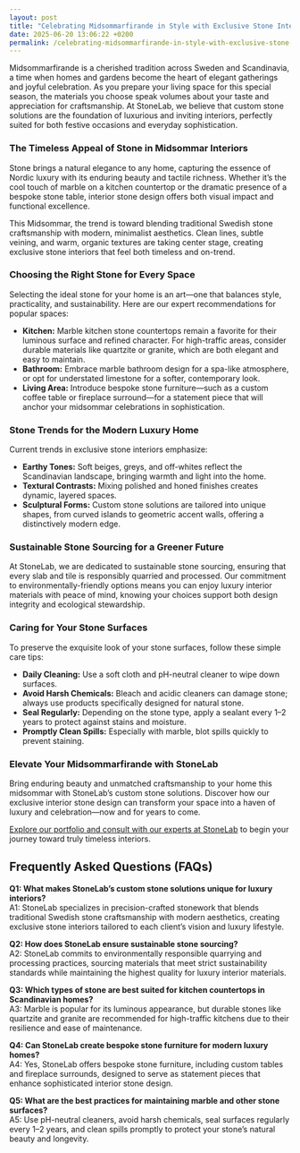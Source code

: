 ```yaml
---
layout: post
title: "Celebrating Midsommarfirande in Style with Exclusive Stone Interiors"
date: 2025-06-20 13:06:22 +0200
permalink: /celebrating-midsommarfirande-in-style-with-exclusive-stone-interiors/
---
```

Midsommarfirande is a cherished tradition across Sweden and Scandinavia, a time when homes and gardens become the heart of elegant gatherings and joyful celebration. As you prepare your living space for this special season, the materials you choose speak volumes about your taste and appreciation for craftsmanship. At StoneLab, we believe that custom stone solutions are the foundation of luxurious and inviting interiors, perfectly suited for both festive occasions and everyday sophistication.

### The Timeless Appeal of Stone in Midsommar Interiors

Stone brings a natural elegance to any home, capturing the essence of Nordic luxury with its enduring beauty and tactile richness. Whether it’s the cool touch of marble on a kitchen countertop or the dramatic presence of a bespoke stone table, interior stone design offers both visual impact and functional excellence.

This Midsommar, the trend is toward blending traditional Swedish stone craftsmanship with modern, minimalist aesthetics. Clean lines, subtle veining, and warm, organic textures are taking center stage, creating exclusive stone interiors that feel both timeless and on-trend.

### Choosing the Right Stone for Every Space

Selecting the ideal stone for your home is an art—one that balances style, practicality, and sustainability. Here are our expert recommendations for popular spaces:

- **Kitchen:** Marble kitchen stone countertops remain a favorite for their luminous surface and refined character. For high-traffic areas, consider durable materials like quartzite or granite, which are both elegant and easy to maintain.
- **Bathroom:** Embrace marble bathroom design for a spa-like atmosphere, or opt for understated limestone for a softer, contemporary look.
- **Living Area:** Introduce bespoke stone furniture—such as a custom coffee table or fireplace surround—for a statement piece that will anchor your midsommar celebrations in sophistication.

### Stone Trends for the Modern Luxury Home

Current trends in exclusive stone interiors emphasize:

- **Earthy Tones:** Soft beiges, greys, and off-whites reflect the Scandinavian landscape, bringing warmth and light into the home.
- **Textural Contrasts:** Mixing polished and honed finishes creates dynamic, layered spaces.
- **Sculptural Forms:** Custom stone solutions are tailored into unique shapes, from curved islands to geometric accent walls, offering a distinctively modern edge.

### Sustainable Stone Sourcing for a Greener Future

At StoneLab, we are dedicated to sustainable stone sourcing, ensuring that every slab and tile is responsibly quarried and processed. Our commitment to environmentally-friendly options means you can enjoy luxury interior materials with peace of mind, knowing your choices support both design integrity and ecological stewardship.

### Caring for Your Stone Surfaces

To preserve the exquisite look of your stone surfaces, follow these simple care tips:

- **Daily Cleaning:** Use a soft cloth and pH-neutral cleaner to wipe down surfaces.
- **Avoid Harsh Chemicals:** Bleach and acidic cleaners can damage stone; always use products specifically designed for natural stone.
- **Seal Regularly:** Depending on the stone type, apply a sealant every 1–2 years to protect against stains and moisture.
- **Promptly Clean Spills:** Especially with marble, blot spills quickly to prevent staining.

### Elevate Your Midsommarfirande with StoneLab

Bring enduring beauty and unmatched craftsmanship to your home this midsommar with StoneLab’s custom stone solutions. Discover how our exclusive interior stone design can transform your space into a haven of luxury and celebration—now and for years to come.

[Explore our portfolio and consult with our experts at StoneLab](https://stonelab.se/) to begin your journey toward truly timeless interiors.

## Frequently Asked Questions (FAQs)

**Q1: What makes StoneLab’s custom stone solutions unique for luxury interiors?**  
A1: StoneLab specializes in precision-crafted stonework that blends traditional Swedish stone craftsmanship with modern aesthetics, creating exclusive stone interiors tailored to each client’s vision and luxury lifestyle.

**Q2: How does StoneLab ensure sustainable stone sourcing?**  
A2: StoneLab commits to environmentally responsible quarrying and processing practices, sourcing materials that meet strict sustainability standards while maintaining the highest quality for luxury interior materials.

**Q3: Which types of stone are best suited for kitchen countertops in Scandinavian homes?**  
A3: Marble is popular for its luminous appearance, but durable stones like quartzite and granite are recommended for high-traffic kitchens due to their resilience and ease of maintenance.

**Q4: Can StoneLab create bespoke stone furniture for modern luxury homes?**  
A4: Yes, StoneLab offers bespoke stone furniture, including custom tables and fireplace surrounds, designed to serve as statement pieces that enhance sophisticated interior stone design.

**Q5: What are the best practices for maintaining marble and other stone surfaces?**  
A5: Use pH-neutral cleaners, avoid harsh chemicals, seal surfaces regularly every 1–2 years, and clean spills promptly to protect your stone’s natural beauty and longevity.

<script type="application/ld+json">
{
  "@context": "https://schema.org",
  "@type": "BlogPosting",
  "headline": "Celebrating Midsommarfirande in Style with Exclusive Stone Interiors",
  "description": "Explore how StoneLab’s custom stone solutions and exclusive interior stone design elevate Midsommar celebrations with Swedish stone craftsmanship and sustainable luxury materials.",
  "image": "https://stonelab.se/assets/midsommar-stone-interiors.jpg",
  "author": {
    "@type": "Person",
    "name": "StoneLab"
  },
  "publisher": {
    "@type": "Organization",
    "name": "StoneLab",
    "logo": {
      "@type": "ImageObject",
      "url": "https://stonelab.se/assets/logo.png"
    }
  },
  "datePublished": "2024-06-20",
  "mainEntityOfPage": {
    "@type": "WebPage",
    "@id": "https://stonelab.se/blog/celebrating-midsommarfirande-stone-interiors"
  },
  "keywords": "StoneLab, custom stone solutions, interior stone design, exclusive stone interiors, Swedish stone craftsmanship, luxury interior materials, kitchen stone countertops, marble bathroom design, bespoke stone furniture, sustainable stone sourcing",
  "url": "https://stonelab.se/blog/celebrating-midsommarfirande-stone-interiors"
}
</script>

<script type="application/ld+json">
{
  "@context": "https://schema.org",
  "@type": "FAQPage",
  "mainEntity": [
    {
      "@type": "Question",
      "name": "What makes StoneLab’s custom stone solutions unique for luxury interiors?",
      "acceptedAnswer": {
        "@type": "Answer",
        "text": "StoneLab specializes in precision-crafted stonework that blends traditional Swedish stone craftsmanship with modern aesthetics, creating exclusive stone interiors tailored to each client’s vision and luxury lifestyle."
      }
    },
    {
      "@type": "Question",
      "name": "How does StoneLab ensure sustainable stone sourcing?",
      "acceptedAnswer": {
        "@type": "Answer",
        "text": "StoneLab commits to environmentally responsible quarrying and processing practices, sourcing materials that meet strict sustainability standards while maintaining the highest quality for luxury interior materials."
      }
    },
    {
      "@type": "Question",
      "name": "Which types of stone are best suited for kitchen countertops in Scandinavian homes?",
      "acceptedAnswer": {
        "@type": "Answer",
        "text": "Marble is popular for its luminous appearance, but durable stones like quartzite and granite are recommended for high-traffic kitchens due to their resilience and ease of maintenance."
      }
    },
    {
      "@type": "Question",
      "name": "Can StoneLab create bespoke stone furniture for modern luxury homes?",
      "acceptedAnswer": {
        "@type": "Answer",
        "text": "Yes, StoneLab offers bespoke stone furniture, including custom tables and fireplace surrounds, designed to serve as statement pieces that enhance sophisticated interior stone design."
      }
    },
    {
      "@type": "Question",
      "name": "What are the best practices for maintaining marble and other stone surfaces?",
      "acceptedAnswer": {
        "@type": "Answer",
        "text": "Use pH-neutral cleaners, avoid harsh chemicals, seal surfaces regularly every 1–2 years, and clean spills promptly to protect your stone’s natural beauty and longevity."
      }
    }
  ]
}
</script>